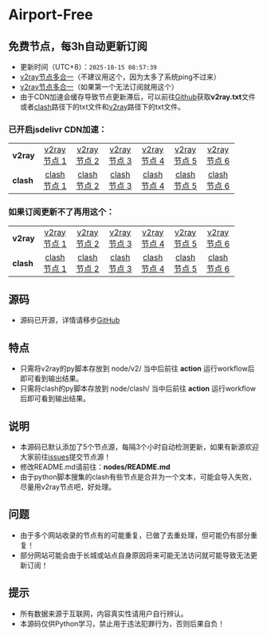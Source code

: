 # Airport-Free
## 免费节点，每3h自动更新订阅

- 更新时间（UTC+8）：`2025-10-15 08:57:39`
- [v2ray节点多合一](https://cdn.jsdelivr.net/gh/xiaoji235/airport-free/v2ray.txt)（不建议用这个，因为太多了系统ping不过来）
- [v2ray节点多合一](https://ghp.ci/https://raw.githubusercontent.com/xiaoji235/airport-free/main/v2ray.txt)（如果第一个无法订阅就用这个）
- 由于CDN加速会缓存导致节点更新滞后，可以前往[Github](https://github.com/xiaoji235/airport-free)获取<strong>v2ray.txt</strong>文件或者[clash](https://github.com/xiaoji235/airport-free/tree/main/clash)路径下的txt文件和[v2ray](https://github.com/xiaoji235/airport-free/tree/main/v2ray)路径下的txt文件。

### 已开启jsdelivr CDN加速：

<table style="width:90%">
<tr><td><strong>v2ray</strong></td>
<td align="center"><a href="https://cdn.jsdelivr.net/gh/xiaoji235/airport-free/v2ray/clashnodecc.txt">v2ray节点 1</a></td>
<td align="center"><a href="https://cdn.jsdelivr.net/gh/xiaoji235/airport-free/v2ray/naidounode.txt">v2ray节点 2</a></td>
<td align="center"><a href="https://cdn.jsdelivr.net/gh/xiaoji235/airport-free/v2ray/nodefree.txt">v2ray节点 3</a></td>
<td align="center"><a href="https://cdn.jsdelivr.net/gh/xiaoji235/airport-free/v2ray/nodev2ray.txt">v2ray节点 4</a></td>
<td align="center"><a href="https://cdn.jsdelivr.net/gh/xiaoji235/airport-free/v2ray/v2rayshare.txt">v2ray节点 5</a></td>
<td align="center"><a href="https://cdn.jsdelivr.net/gh/xiaoji235/airport-free/v2ray/wenode.txt">v2ray节点 6</a></td>


</tr>
<tr><td><strong>clash</strong></td>
<td align="center"><a href="https://cdn.jsdelivr.net/gh/xiaoji235/airport-free/clash/clashnodecc.txt">clash节点 1</a></td>
<td align="center"><a href="https://cdn.jsdelivr.net/gh/xiaoji235/airport-free/clash/naidounode.txt">clash节点 2</a></td>
<td align="center"><a href="https://cdn.jsdelivr.net/gh/xiaoji235/airport-free/clash/nodefree.txt">clash节点 3</a></td>
<td align="center"><a href="https://cdn.jsdelivr.net/gh/xiaoji235/airport-free/clash/nodev2ray.txt">clash节点 4</a></td>
<td align="center"><a href="https://cdn.jsdelivr.net/gh/xiaoji235/airport-free/clash/v2rayshare.txt">clash节点 5</a></td>
<td align="center"><a href="https://cdn.jsdelivr.net/gh/xiaoji235/airport-free/clash/wenode.txt">clash节点 6</a></td>


</tr>
</table>

### 如果订阅更新不了再用这个：

<table style="width:90%">
<tr><td><strong>v2ray</strong></td>
<td align="center"><a href="https://ghp.ci/https://raw.githubusercontent.com/xiaoji235/airport-free/main/v2ray/clashnodecc.txt">v2ray节点 1</a></td>
<td align="center"><a href="https://ghp.ci/https://raw.githubusercontent.com/xiaoji235/airport-free/main/v2ray/naidounode.txt">v2ray节点 2</a></td>
<td align="center"><a href="https://ghp.ci/https://raw.githubusercontent.com/xiaoji235/airport-free/main/v2ray/nodefree.txt">v2ray节点 3</a></td>
<td align="center"><a href="https://ghp.ci/https://raw.githubusercontent.com/xiaoji235/airport-free/main/v2ray/nodev2ray.txt">v2ray节点 4</a></td>
<td align="center"><a href="https://ghp.ci/https://raw.githubusercontent.com/xiaoji235/airport-free/main/v2ray/v2rayshare.txt">v2ray节点 5</a></td>
<td align="center"><a href="https://ghp.ci/https://raw.githubusercontent.com/xiaoji235/airport-free/main/v2ray/wenode.txt">v2ray节点 6</a></td>


</tr>
<tr><td><strong>clash</strong></td>
<td align="center"><a href="https://ghp.ci/https://raw.githubusercontent.com/xiaoji235/airport-free/main/clash/clashnodecc.txt">clash节点 1</a></td>
<td align="center"><a href="https://ghp.ci/https://raw.githubusercontent.com/xiaoji235/airport-free/main/clash/naidounode.txt">clash节点 2</a></td>
<td align="center"><a href="https://ghp.ci/https://raw.githubusercontent.com/xiaoji235/airport-free/main/clash/nodefree.txt">clash节点 3</a></td>
<td align="center"><a href="https://ghp.ci/https://raw.githubusercontent.com/xiaoji235/airport-free/main/clash/nodev2ray.txt">clash节点 4</a></td>
<td align="center"><a href="https://ghp.ci/https://raw.githubusercontent.com/xiaoji235/airport-free/main/clash/v2rayshare.txt">clash节点 5</a></td>
<td align="center"><a href="https://ghp.ci/https://raw.githubusercontent.com/xiaoji235/airport-free/main/clash/wenode.txt">clash节点 6</a></td>


</tr>
</table>

## 源码
- 源码已开源，详情请移步[GitHub](https://github.com/xiaoji235/airport-free/tree/main)

## 特点
- 只需将v2ray的py脚本存放到 node/v2/ 当中后前往 <strong>action</strong> 运行workflow后即可看到输出结果。
- 只需将clash的py脚本存放到 node/clash/ 当中后前往 <strong>action</strong> 运行workflow后即可看到输出结果。

## 说明
- 本源码已默认添加了5个节点源，每隔3个小时自动检测更新，如果有新源欢迎大家前往[issues](https://github.com/xiaoji235/airport-free/issues)提交节点源！
- 修改README.md请前往：<strong>nodes/README.md</strong>
- 由于python脚本搜集的clash有些节点是合并为一个文本，可能会导入失败，尽量用v2ray节点吧，好处理。

## 问题
- 由于多个网站收录的节点有的可能重复，已做了去重处理，但可能仍有部分重复！
- 部分网站可能会由于长城或站点自身原因将来可能无法访问就可能导致无法更新订阅！

## 提示
- 所有数据来源于互联网，内容真实性请用户自行辨认。
- 本源码仅供Python学习，禁止用于违法犯罪行为，否则后果自负！
